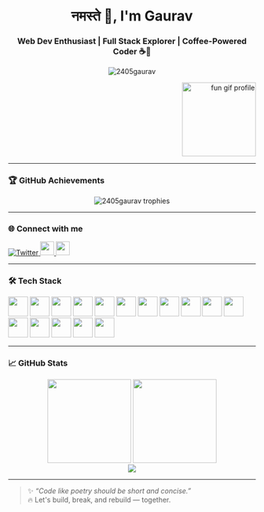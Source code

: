 <h1 align="center">नमस्ते 🙏, I'm Gaurav</h1>
<h3 align="center">Web Dev Enthusiast | Full Stack Explorer | Coffee-Powered Coder ☕🚀</h3>

<p align="center">
  <img src="https://komarev.com/ghpvc/?username=2405gaurav&label=Profile%20views&color=0e75b6&style=flat" alt="2405gaurav" />
</p>

<!-- Profile GIF in top-right -->
<p align="right">
  <img src="https://cdn.dribbble.com/users/1162077/screenshots/3848914/programmer.gif" width="150" height="150" alt="fun gif profile" />
</p>

---

### 🏆 GitHub Achievements

<div align="center">
  <img src="https://github-profile-trophy.vercel.app/?username=2405gaurav&theme=dracula&no-frame=true&title=Stars,Commits,Followers,PullRequest,Repositories" alt="2405gaurav trophies" />
</div>

---

### 🌐 Connect with me

<p align="left">
  <a href="https://twitter.com/gauravt55684844" target="blank">
    <img src="https://img.shields.io/twitter/follow/gauravt55684844?logo=twitter&style=for-the-badge" alt="Twitter" />
  </a>
  <a href="https://instagram.com/gauravthakur83550" target="blank">
    <img src="https://img.shields.io/static/v1?message=Instagram&logo=instagram&label=&color=E4405F&logoColor=white&style=for-the-badge" height="28" />
  </a>
  <a href="https://www.leetcode.com/eren__01" target="blank">
    <img src="https://img.shields.io/static/v1?message=LeetCode&logo=leetcode&label=&color=FFA116&logoColor=white&style=for-the-badge" height="28" />
  </a>
</p>

---

### 🛠️ Tech Stack

<p align="left">
  <img src="https://cdn.jsdelivr.net/gh/devicons/devicon/icons/javascript/javascript-original.svg" height="40" />
  <img src="https://cdn.jsdelivr.net/gh/devicons/devicon/icons/typescript/typescript-original.svg" height="40" />
  <img src="https://cdn.jsdelivr.net/gh/devicons/devicon/icons/react/react-original.svg" height="40" />
  <img src="https://cdn.jsdelivr.net/gh/devicons/devicon/icons/nodejs/nodejs-original-wordmark.svg" height="40" />
  <img src="https://cdn.jsdelivr.net/gh/devicons/devicon/icons/express/express-original-wordmark.svg" height="40" />
  <img src="https://cdn.jsdelivr.net/gh/devicons/devicon/icons/mongodb/mongodb-original-wordmark.svg" height="40" />
  <img src="https://cdn.jsdelivr.net/gh/devicons/devicon/icons/postgresql/postgresql-original-wordmark.svg" height="40" />
  <img src="https://cdn.jsdelivr.net/gh/devicons/devicon/icons/mysql/mysql-original-wordmark.svg" height="40" />
  <img src="https://cdn.jsdelivr.net/gh/devicons/devicon/icons/python/python-original.svg" height="40" />
  <img src="https://cdn.jsdelivr.net/gh/devicons/devicon/icons/java/java-original.svg" height="40" />
  <img src="https://cdn.jsdelivr.net/gh/devicons/devicon/icons/csharp/csharp-original.svg" height="40" />
  <img src="https://cdn.jsdelivr.net/gh/devicons/devicon/icons/cplusplus/cplusplus-original.svg" height="40" />
  <img src="https://cdn.jsdelivr.net/gh/devicons/devicon/icons/html5/html5-original.svg" height="40" />
  <img src="https://cdn.jsdelivr.net/gh/devicons/devicon/icons/css3/css3-original.svg" height="40" />
  <img src="https://www.vectorlogo.zone/logos/tailwindcss/tailwindcss-icon.svg" height="40" />
  <img src="https://www.vectorlogo.zone/logos/git-scm/git-scm-icon.svg" height="40" />
</p>

---

### 📈 GitHub Stats

<div align="center">
  <img src="https://github-readme-stats.vercel.app/api?username=2405gaurav&show_icons=true&count_private=true&theme=dracula&hide_border=false" height="170" />
  <img src="https://github-readme-stats.vercel.app/api/top-langs/?username=2405gaurav&layout=compact&langs_count=8&theme=dracula&hide_border=false" height="170" />
</div>

<div align="center">
  <img src="https://github-readme-streak-stats.herokuapp.com/?user=2405gaurav&theme=dracula&hide_border=false" />
</div>

---

> ✨ *“Code like poetry should be short and concise.”*  
> 🔥 Let's build, break, and rebuild — together.

